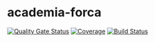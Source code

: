 # academia-forca

[![Quality Gate Status](https://sonarcloud.io/api/project_badges/measure?project=allima_academia-forca&metric=alert_status)](https://sonarcloud.io/dashboard?id=allima_academia-forca)
[![Coverage](https://sonarcloud.io/api/project_badges/measure?project=allima_academia-forca&metric=coverage)](https://sonarcloud.io/dashboard?id=allima_academia-forca)
[![Build Status](https://travis-ci.com/allima/academia-forca.svg?branch=master)](https://travis-ci.com/allima/academia-forca)
